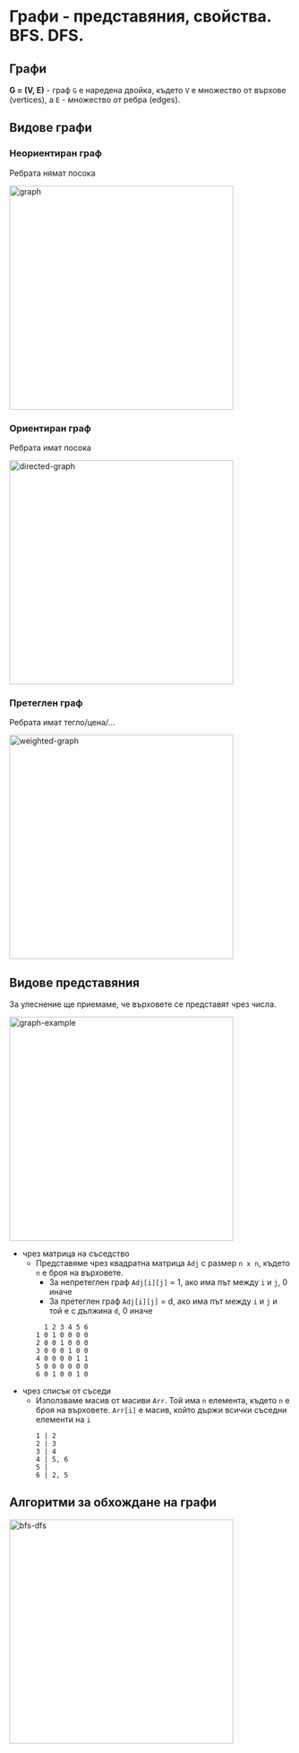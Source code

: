 # Графи - представяния, свойства. BFS. DFS.

## Графи

**G = (V, E)** - граф `G` е наредена двойка, където `V` е множество от върхове (vertices), а `E` - множество от ребра (edges). 

## Видове графи

### Неориентиран граф
Ребрата нямат посока

<img src="https://media.geeksforgeeks.org/wp-content/cdn-uploads/undirectedgraph.png" alt="graph" width="400"/>

### Ориентиран граф
Ребрата имат посока

<img src="https://www.techiedelight.com/wp-content/uploads/Eulerian-path-for-directed-graphs.png" alt="directed-graph" width="400"/>

### Претеглен граф
Ребрата имат тегло/цена/...

<img src="https://www.researchgate.net/profile/Telmo-Peixe/publication/268748127/figure/fig2/AS:295308111171600@1447418348742/The-oriented-graph-of-ch-where-the-label-i-represents-the-edge-g-i.png" alt="weighted-graph" width="400"/>

## Видове представяния
За улеснение ще приемаме, че върховете се представят чрез числа.

<img src="https://i.ibb.co/X2gKpz1/image.png" alt="graph-example" width="400"/>

- чрез матрица на съседство
    - Представяме чрез квадратна матрица `Adj` с размер `n x n`, където `n` е броя на върховете. 
        - За непретеглен граф `Adj[i][j]` = 1, ако има път между `i` и `j`, 0 иначе
        - За претеглен граф `Adj[i][j]` = d, ако има път между `i` и `j` и той е с дължина `d`, 0 иначе
        ```
          1 2 3 4 5 6 
        1 0 1 0 0 0 0
        2 0 0 1 0 0 0
        3 0 0 0 1 0 0
        4 0 0 0 0 1 1
        5 0 0 0 0 0 0
        6 0 1 0 0 1 0
        ```
- чрез списък от съседи
    - Използваме масив от масиви `Arr`. Той има `n` елемента, където `n` е броя на върховете. `Arr[i]` е масив, който държи всички съседни елементи на `i`
        ```
        1 | 2
        2 | 3
        3 | 4
        4 | 5, 6
        5 |
        6 | 2, 5
        ```

## Алгоритми за обхождане на графи
<img src="https://vivadifferences.com/wp-content/uploads/2019/10/DFS-VS-BFS.png" alt="bfs-dfs" width="400"/>

